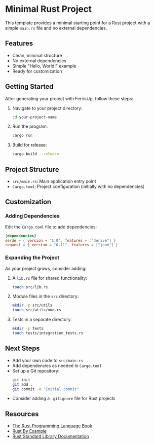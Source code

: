 # Minimal Rust Project

This template provides a minimal starting point for a Rust project with a simple `main.rs` file and no external dependencies.

## Features

- Clean, minimal structure
- No external dependencies
- Simple "Hello, World!" example
- Ready for customization

## Getting Started

After generating your project with FerrisUp, follow these steps:

1. Navigate to your project directory:
   ```bash
   cd your-project-name
   ```

2. Run the program:
   ```bash
   cargo run
   ```

3. Build for release:
   ```bash
   cargo build --release
   ```

## Project Structure

- `src/main.rs`: Main application entry point
- `Cargo.toml`: Project configuration (initially with no dependencies)

## Customization

### Adding Dependencies

Edit the `Cargo.toml` file to add dependencies:

```toml
[dependencies]
serde = { version = "1.0", features = ["derive"] }
reqwest = { version = "0.11", features = ["json"] }
```

### Expanding the Project

As your project grows, consider adding:

1. A `lib.rs` file for shared functionality:
   ```bash
   touch src/lib.rs
   ```

2. Module files in the `src` directory:
   ```bash
   mkdir -p src/utils
   touch src/utils/mod.rs
   ```

3. Tests in a separate directory:
   ```bash
   mkdir -p tests
   touch tests/integration_tests.rs
   ```

## Next Steps

- Add your own code to `src/main.rs`
- Add dependencies as needed in `Cargo.toml`
- Set up a Git repository:
  ```bash
  git init
  git add .
  git commit -m "Initial commit"
  ```
- Consider adding a `.gitignore` file for Rust projects

## Resources

- [The Rust Programming Language Book](https://doc.rust-lang.org/book/)
- [Rust By Example](https://doc.rust-lang.org/rust-by-example/)
- [Rust Standard Library Documentation](https://doc.rust-lang.org/std/)
